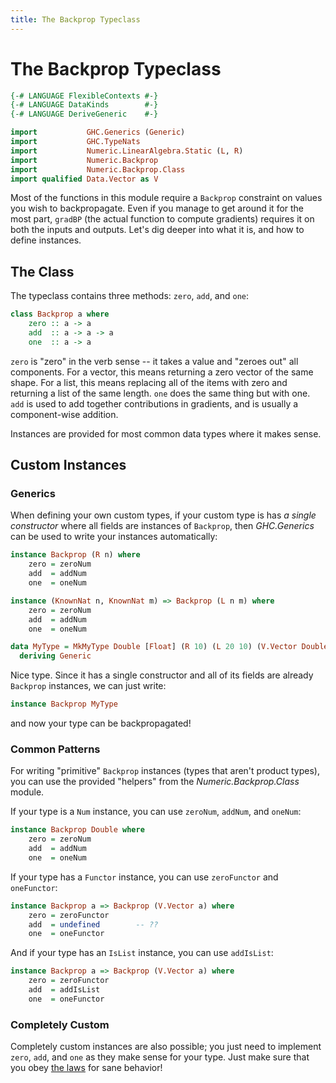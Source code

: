 ```yaml
---
title: The Backprop Typeclass
---
```


The Backprop Typeclass
======================

```haskell top hide
{-# LANGUAGE FlexibleContexts #-}
{-# LANGUAGE DataKinds        #-}
{-# LANGUAGE DeriveGeneric    #-}

import           GHC.Generics (Generic)
import           GHC.TypeNats
import           Numeric.LinearAlgebra.Static (L, R)
import           Numeric.Backprop
import           Numeric.Backprop.Class
import qualified Data.Vector as V
```

Most of the functions in this module require a `Backprop` constraint on values
you wish to backpropagate.  Even if you manage to get around it for the most
part, `gradBP` (the actual function to compute gradients) requires it on both
the inputs and outputs.  Let's dig deeper into what it is, and how to define
instances.

The Class
---------

The typeclass contains three methods: `zero`, `add`, and `one`:

```haskell
class Backprop a where
    zero :: a -> a
    add  :: a -> a -> a
    one  :: a -> a
```

`zero` is "zero" in the verb sense -- it takes a value and "zeroes out" all
components.  For a vector, this means returning a zero vector of the same
shape.  For a list, this means replacing all of the items with zero and
returning a list of the same length.  `one` does the same thing but with one.
`add` is used to add together contributions in gradients, and is usually a
component-wise addition.

Instances are provided for most common data types where it makes sense.

Custom Instances
----------------

### Generics

When defining your own custom types, if your custom type is has *a single
constructor* where all fields are instances of `Backprop`,  then *GHC.Generics*
can be used to write your instances automatically:

```haskell top hide
instance Backprop (R n) where
    zero = zeroNum
    add  = addNum
    one  = oneNum

instance (KnownNat n, KnownNat m) => Backprop (L n m) where
    zero = zeroNum
    add  = addNum
    one  = oneNum
```

```haskell top
data MyType = MkMyType Double [Float] (R 10) (L 20 10) (V.Vector Double)
  deriving Generic
```

Nice type.  Since it has a single constructor and all of its fields are already
`Backprop` instances, we can just write:

```haskell top
instance Backprop MyType
```

and now your type can be backpropagated!

### Common Patterns

For writing "primitive" `Backprop` instances (types that aren't product types),
you can use the provided "helpers" from the *Numeric.Backprop.Class* module.

If your type is a `Num` instance, you can use `zeroNum`, `addNum`, and
`oneNum`:

```haskell
instance Backprop Double where
    zero = zeroNum
    add  = addNum
    one  = oneNum
```

If your type has a `Functor` instance, you can use `zeroFunctor` and
`oneFunctor`:

```haskell
instance Backprop a => Backprop (V.Vector a) where
    zero = zeroFunctor
    add  = undefined        -- ??
    one  = oneFunctor
```

And if your type has an `IsList` instance, you can use `addIsList`:

```haskell
instance Backprop a => Backprop (V.Vector a) where
    zero = zeroFunctor
    add  = addIsList
    one  = oneFunctor
```

### Completely Custom

Completely custom instances are also possible; you just need to implement
`zero`, `add`, and `one` as they make sense for your type.  Just make sure that
you obey [the laws][laws] for sane behavior!

[laws]: http://hackage.haskell.org/package/backprop/docs/Numeric-Backprop-Class.html
